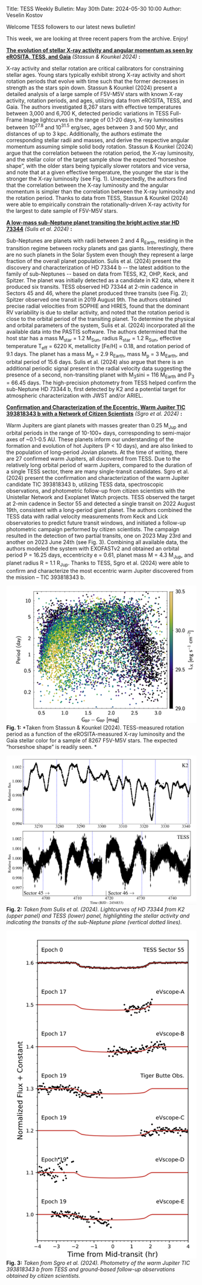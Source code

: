 Title: TESS Weekly Bulletin: May 30th
Date: 2024-05-30 10:00
Author: Veselin Kostov

Welcome TESS followers to our latest news bulletin!

This week, we are looking at three recent papers from the archive. Enjoy!

**[The evolution of stellar X-ray activity and angular momentum as seen by eROSITA, TESS, and Gaia](https://arxiv.org/abs/2405.08607)** *(Stassun & Kounkel 2024)* **:**

X-ray activity and stellar rotation are critical calibrators for constraining stellar ages. Young stars typically exhibit strong X-ray activity and short rotation periods that evolve with time such that the former decreases in strength as the stars spin down. Stassun & Kounkel (2024) present a detailed analysis of a large sample of F5V-M5V stars with known X-ray activity, rotation periods, and ages, utilizing data from eROSITA, TESS, and Gaia. The authors investigated 8,267 stars with effective temperatures between 3,000 and 6,700 K, detected periodic variations in TESS Full-Frame Image lightcurves in the range of 0.1-20 days, X-ray luminosities between 10<sup>27.8</sup> and 10<sup>31.5</sup> erg/sec, ages between 3 and 500 Myr, and distances of up to 3 kpc. Additionally, the authors estimate the corresponding stellar radii and masses, and derive the respective angular momentum assuming simple solid body rotation. Stassun & Kounkel (2024) argue that the correlation between the rotation period, the X-ray luminosity, and the stellar color of the target sample show the expected “horseshoe shape”, with the older stars being typically slower rotators and vice versa, and note that at a given effective temperature, the younger the star is the stronger the X-ray luminosity (see Fig. 1). Unexpectedly, the authors find that the correlation between the X-ray luminosity and the angular momentum is simpler than the correlation between the X-ray luminosity and the rotation period. Thanks to data from TESS, Stassun & Kounkel (2024) were able to empirically constrain the rotationally-driven X-ray activity for the largest to date sample of F5V-M5V stars.


**[A low-mass sub-Neptune planet transiting the bright active star HD 73344](https://arxiv.org/abs/2405.17155)** *(Sulis et al. 2024)* **:**

Sub-Neptunes are planets with radii between 2 and 4 R<sub>Earth</sub>, residing in the transition regime between rocky planets and gas giants. Interestingly, there are no such planets in the Solar System even though they represent a large fraction of the overall planet population. Sulis et al. (2024) present the discovery and characterization of HD 73344 b -- the latest addition to the family of sub-Neptunes -- based on data from TESS, K2, OHP, Keck, and Spitzer. The planet was initially detected as a candidate in K2 data, where it produced six transits. TESS observed HD 73344 at 2-min cadence in Sectors 45 and 46, where the planet produced three transits (see Fig. 2); Spitzer observed one transit in 2019 August 9th. The authors obtained precise radial velocities from SOPHIE and HIRES, found that the dominant RV variability is due to stellar activity, and noted that the rotation period is close to the orbital period of the transiting planet. To determine the physical and orbital parameters of the system, Sulis et al. (2024) incorporated all the available data into the PASTIS software. The authors determined that the host star has a mass M<sub>star</sub> = 1.2 M<sub>Sun</sub>, radius R<sub>star</sub> = 1.2 R<sub>Sun</sub>, effective temperature T<sub>eff</sub> = 6220 K, metallicity [Fe/H] = 0.18, and rotation period of 9.1 days. The planet has a mass M<sub>p</sub> = 2.9 R<sub>Earth</sub>, mass M<sub>p</sub> = 3 M<sub>Earth</sub>, and orbital period of 15.6 days. Sulis et al. (2024) also argue that there is an additional periodic signal present in the radial velocity data suggesting the presence of a second, non-transiting planet with M<sub>3</sub>sini = 116 M<sub>Earth</sub> and P<sub>3</sub> = 66.45 days. The high-precision photometry from TESS helped confirm the sub-Neptune HD 73344 b, first detected by K2 and a potential target for atmospheric characterization with JWST and/or ARIEL. 


**[Confirmation and Characterization of the Eccentric, Warm Jupiter TIC 393818343 b with a Network of Citizen Scientists](https://arxiv.org/abs/2405.15021)** *(Sgro et al. 2024)* **:**

Warm Jupiters are giant planets with masses greater than 0.25 M<sub>Jup</sub> and orbital periods in the range of 10-100+ days, corresponding to semi-major axes of ~0.1-0.5 AU. These planets inform our understanding of the formation and evolution of hot Jupiters (P < 10 days), and are also linked to the population of long-period Jovian planets. At the time of writing, there are 27 confirmed warm Jupiters, all discovered from TESS. Due to the relatively long orbital period of warm Jupiters, compared to the duration of a single TESS sector, there are many single-transit candidates. Sgro et al. (2024) present the confirmation and characterization of  the warm Jupiter candidate TIC 393818343 b, utilizing TESS data, spectroscopic observations, and photometric follow-up from citizen scientists with the Unistellar Network and Exoplanet Watch projects. TESS observed the target at 2-min cadence in Sector 55 and detected a single transit on 2022 August 19th, consistent with a long-period giant planet. The authors combined the TESS data with radial velocity measurements from Keck and Lick observatories to predict future transit windows, and initiated a follow-up photometric campaign performed by citizen scientists. The campaign resulted in the detection of two partial transits, one on 2023 May 23rd and another on 2023 June 24th (see Fig. 3). Combining all available data, the authors modeled the system with EXOFASTv2 and obtained an orbital period P = 16.25 days, eccentricity e = 0.61, planet mass M = 4.3 M<sub>Jup</sub>, and planet radius R = 1.1 R<sub>Jup</sub>. Thanks to TESS, Sgro et al. (2024) were able to confirm and characterize the most eccentric warm Jupiter discovered from the mission – TIC 393818343 b. 



![Stassun2024](images/Stassun_2024_Fig1.png)
**Fig. 1:** *Taken from Stassun & Kounkel (2024). TESS-measured rotation period as a function of the eROSITA-measured X-ray luminosity and the Gaia stellar color for a sample of 8267 F5V-M5V stars. The expected “horseshoe shape” is readily seen. *

![Sulis2024](images/Sulis_2024_Fig1.png)
**Fig. 2:** *Taken from Sulis et al. (2024). Lightcurves of HD 73344 from K2 (upper panel) and TESS (lower) panel, highlighting the stellar activity and indicating the transits of the sub-Neptune plane (vertical dotted lines).*

![Sgro2024](images/Sgro_2024_Fig2.png)
**Fig. 3:** *Taken from Sgro et al. (2024). Photometry of the warm Jupiter TIC 393818343 b from TESS and ground-based follow-up observations obtained by citizen scientists.*
